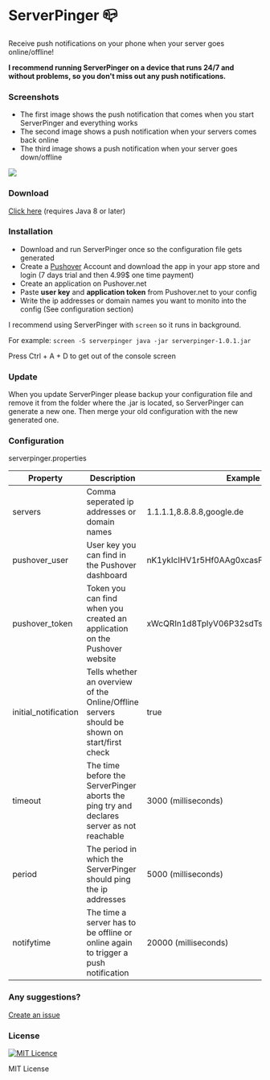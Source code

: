 # ServerPinger :mailbox_closed:
Receive push notifications on your phone when your server goes online/offline! 

**I recommend running ServerPinger on a device that runs 24/7 and without problems, so you don't miss out any push notifications.**

### Screenshots

- The first image shows the push notification that comes when you start ServerPinger and everything works
- The second image shows a push notification when your servers comes back online
- The third image shows a push notification when your server goes down/offline

![](https://i.imgur.com/9pwSK5f.png)

### Download

[Click here](https://github.com/navopw/ServerPinger/releases) (requires Java 8 or later)

### Installation

- Download and run ServerPinger once so the configuration file gets generated
- Create a [Pushover](https://pushover.net) Account and download the app in your app store and login (7 days trial and then 4.99$ one time payment)
- Create an application on Pushover.net
- Paste **user key** and **application token** from Pushover.net to your config
- Write the ip addresses or domain names you want to monito into the config (See configuration section)

I recommend using ServerPinger with `screen` so it runs in background.

For example: `screen -S serverpinger java -jar serverpinger-1.0.1.jar`

Press Ctrl + A + D to get out of the console screen

### Update

When you update ServerPinger please backup your configuration file and remove it from the folder where the .jar is located, so ServerPinger can generate a new one. Then merge your old configuration with the new generated one.

### Configuration

serverpinger.properties

| Property | Description | Example |
| --- | --- | --- |
| servers | Comma seperated ip addresses or domain names | 1.1.1.1,8.8.8.8,google.de |
| pushover_user | User key you can find in the Pushover dashboard | nK1ykIcIHV1r5Hf0AAg0xcasFmsXVLPqiCVa3Izz |
| pushover_token | Token you can find when you created an application on the Pushover website | xWcQRIn1d8TplyV06P32sdTsi0OhY3DS7E0InX94 |
| initial_notification | Tells whether an overview of the Online/Offline servers should be shown on start/first check | true |
| timeout | The time before the ServerPinger aborts the ping try and declares server as not reachable | 3000 (milliseconds) |
| period | The period in which the ServerPinger should ping the ip addresses | 5000 (milliseconds) |
| notifytime | The time a server has to be offline or online again to trigger a push notification | 20000 (milliseconds) |


### Any suggestions?

[Create an issue](https://github.com/navopw/ServerPinger/issues/new)

### License

[![MIT Licence](https://badges.frapsoft.com/os/mit/mit.svg?v=103)](https://opensource.org/licenses/mit-license.php)

MIT License
